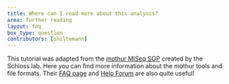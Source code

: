 ```yaml
---
title: Where can I read more about this analysis?
area: further reading
layout: faq
box_type: question
contributors: [shiltemann]
---
```


This tutorial was adapted from the [mothur MiSeq SOP](https://mothur.org/wiki/miseq_sop/) created by the Schloss lab. Here you can find more information about the mothur tools and file formats. Their [FAQ page](https://mothur.org/wiki/frequently_asked_questions/) and [Help Forum](https://forum.mothur.org/) are also quite useful!
